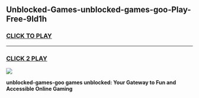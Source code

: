 
## Unblocked-Games-unblocked-games-goo-Play-Free-9ld1h
<h3>
<a href="https://premium76.site?title=unblocked-games-goo&ref=23A">CLICK TO PLAY</a></h3>
<hr>

<h3>
<a href="https://premium76.site?title=unblocked-games-goo&ref=23A">CLICK 2 PLAY</a>
  
</h3>

<a href="https://premium76.site?title=unblocked-games-goo&ref=23A"><img src="https://clearcache.store/games.png"></a>


**unblocked-games-goo games unblocked: Your Gateway to Fun and Accessible Online Gaming**
